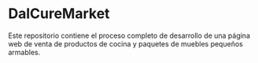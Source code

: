 # DalCureMarket
Este repositorio contiene el proceso completo de desarrollo de una página web de venta de productos de cocina y paquetes de muebles pequeños armables.
